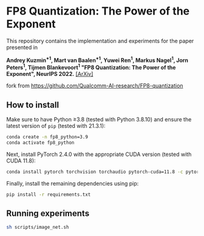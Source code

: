 # FP8 Quantization: The Power of the Exponent
This repository contains the implementation and experiments for the paper presented in

**Andrey Kuzmin<sup>\*1</sup>, Mart van Baalen<sup>\*1</sup>,  Yuwei Ren<sup>1</sup>, 
Markus Nagel<sup>1</sup>, Jorn Peters<sup>1</sup>, Tijmen Blankevoort<sup>1</sup> "FP8 Quantization: The Power of the Exponent", NeurIPS 
2022.** [[ArXiv]](https://arxiv.org/abs/2208.09225)

fork from https://github.com/Qualcomm-AI-research/FP8-quantization



## How to install
Make sure to have Python ≥3.8 (tested with Python 3.8.10) and 
ensure the latest version of `pip` (tested with 21.3.1):
```bash
conda create -n fp8_python=3.9
conda activate fp8_python
```

Next, install PyTorch 2.4.0 with the appropriate CUDA version (tested with CUDA 11.8):
```bash
conda install pytorch torchvision torchaudio pytorch-cuda=11.8 -c pytorch -c nvidia
```

Finally, install the remaining dependencies using pip:
```bash
pip install -r requirements.txt
```


## Running experiments
```bash
sh scripts/image_net.sh
 ```


